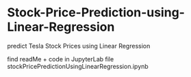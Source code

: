 # Stock-Price-Prediction-using-Linear-Regression
predict Tesla Stock Prices using Linear Regression

find readMe + code in JupyterLab file stockPricePredictionUsingLinearRegression.ipynb
